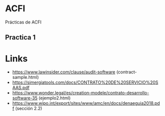 # ACFI
Prácticas de ACFI

## Practica 1



# Links
- https://www.lawinsider.com/clause/audit-software (contract-sample.html)
- https://simergiatools.com/docs/CONTRATO%20DE%20SERVICIO%20SAAS.pdf
- https://www.wonder.legal/es/creation-modele/contrato-desarrollo-software-35
  (ejemplo2.html)
- https://www.wipo.int/export/sites/www/amc/en/docs/denaeguia2018.pdf (sección 2.2)